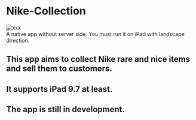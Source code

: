 # Nike-Collection
![xxx](https://travis-ci.org/Imputes/Nike-Collection.svg?branch=master)  
A native app without server side. You must run it on iPad with landscape direction.
## This app aims to collect Nike rare and nice items and sell them to customers. 
## It supports iPad 9.7 at least.
## The app is still in development.


